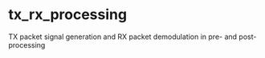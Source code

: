 # tx_rx_processing
TX packet signal generation and RX packet demodulation  in pre- and post-processing
